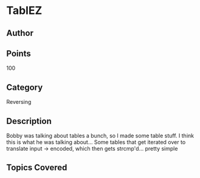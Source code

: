 # TablEZ
## Author

## Points
100
## Category
Reversing
## Description
Bobby was talking about tables a bunch, so I made some table stuff. I think this is what he was talking about…
Some tables that get iterated over to translate input -> encoded, which then gets strcmp'd... pretty simple
## Topics Covered


